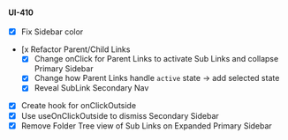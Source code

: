#### UI-410
- [x] Fix Sidebar color
- [x Refactor Parent/Child Links
  - [x] Change onClick for Parent Links to activate Sub Links and collapse Primary Sidebar
  - [x] Change how Parent Links handle `active` state -> add selected state
  - [x] Reveal SubLink Secondary Nav
- [x] Create hook for onClickOutside
- [x] Use useOnClickOutside to dismiss Secondary Sidebar
- [x] Remove Folder Tree view of Sub Links on Expanded Primary Sidebar